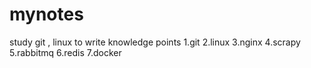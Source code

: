 # mynotes
study git , linux to write knowledge points
1.git
2.linux
3.nginx
4.scrapy
5.rabbitmq
6.redis
7.docker
